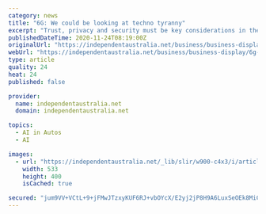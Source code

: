 ```yaml
---
category: news
title: "6G: We could be looking at techno tyranny"
excerpt: "Trust, privacy and security must be key considerations in the development of highly intelligent network 6G."
publishedDateTime: 2020-11-24T08:19:00Z
originalUrl: "https://independentaustralia.net/business/business-display/6g-we-could-be-looking-at-techno-tyranny,14547"
webUrl: "https://independentaustralia.net/business/business-display/6g-we-could-be-looking-at-techno-tyranny,14547"
type: article
quality: 24
heat: 24
published: false

provider:
  name: independentaustralia.net
  domain: independentaustralia.net

topics:
  - AI in Autos
  - AI

images:
  - url: "https://independentaustralia.net/_lib/slir/w900-c4x3/i/article/img/article-14547-hero.jpg"
    width: 533
    height: 400
    isCached: true

secured: "jum9VV+VCtL+9+jFMwJTzxyKUF6RJ+vbOYcX/E2yj2jP8H9A6LuxSeOEk8MiCXNAbVmZ0zNMlu4P5v3ebyQ4rnyCDazQZW0ZnVpMn3DlVBM0wQ18fVsJiFUBkgxSDvKXgbJD3e3WBO0WR5FoIu8DPjHIeskbFo1TaB5lmDx6E1FUyDEFsUIORMozwrLMVesUT3n5gljTL20j22MfpK6kP8cpz5zFR1EIiLIcE1Seytnko22vxG5Ld0CMTuuhs6Z4e0LcifN8Z8l630sV7hboGm27KMbw9wpze34Ls2z02zbMckRea0KSBCvA0UwQ42McpunUfW0i5Nifk1Y5NKthcuSUzXPV79dTV/jlyyUE/ag=;2aBnG3wtfi8OmKSQP/YnuQ=="
---
```


